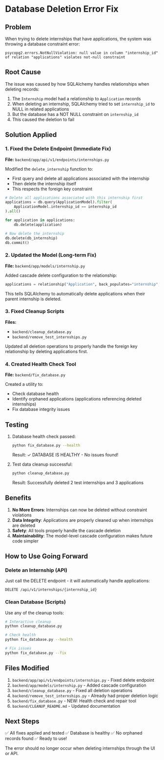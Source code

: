 # Database Deletion Error Fix

## Problem
When trying to delete internships that have applications, the system was throwing a database constraint error:

```
psycopg2.errors.NotNullViolation: null value in column "internship_id" of relation "applications" violates not-null constraint
```

## Root Cause
The issue was caused by how SQLAlchemy handles relationships when deleting records:

1. The `Internship` model had a relationship to `Application` records
2. When deleting an internship, SQLAlchemy tried to set `internship_id` to NULL in related applications
3. But the database has a NOT NULL constraint on `internship_id`
4. This caused the deletion to fail

## Solution Applied

### 1. Fixed the Delete Endpoint (Immediate Fix)
**File:** `backend/app/api/v1/endpoints/internships.py`

Modified the `delete_internship` function to:
- First query and delete all applications associated with the internship
- Then delete the internship itself
- This respects the foreign key constraint

```python
# Delete all applications associated with this internship first
applications = db.query(ApplicationModel).filter(
    ApplicationModel.internship_id == internship_id
).all()

for application in applications:
    db.delete(application)

# Now delete the internship
db.delete(db_internship)
db.commit()
```

### 2. Updated the Model (Long-term Fix)
**File:** `backend/app/models/internship.py`

Added cascade delete configuration to the relationship:

```python
applications = relationship("Application", back_populates="internship", cascade="all, delete-orphan")
```

This tells SQLAlchemy to automatically delete applications when their parent internship is deleted.

### 3. Fixed Cleanup Scripts
**Files:** 
- `backend/cleanup_database.py`
- `backend/remove_test_internships.py`

Updated all deletion operations to properly handle the foreign key relationship by deleting applications first.

### 4. Created Health Check Tool
**File:** `backend/fix_database.py`

Created a utility to:
- Check database health
- Identify orphaned applications (applications referencing deleted internships)
- Fix database integrity issues

## Testing

1. Database health check passed:
   ```bash
   python fix_database.py --health
   ```
   Result: ✓ DATABASE IS HEALTHY - No issues found!

2. Test data cleanup successful:
   ```bash
   python cleanup_database.py
   ```
   Result: Successfully deleted 2 test internships and 3 applications

## Benefits

1. **No More Errors**: Internships can now be deleted without constraint violations
2. **Data Integrity**: Applications are properly cleaned up when internships are deleted
3. **Safety**: All tools properly handle the cascade deletion
4. **Maintainability**: The model-level cascade configuration makes future code simpler

## How to Use Going Forward

### Delete an Internship (API)
Just call the DELETE endpoint - it will automatically handle applications:
```
DELETE /api/v1/internships/{internship_id}
```

### Clean Database (Scripts)
Use any of the cleanup tools:
```bash
# Interactive cleanup
python cleanup_database.py

# Check health
python fix_database.py --health

# Fix issues
python fix_database.py --fix
```

## Files Modified

1. `backend/app/api/v1/endpoints/internships.py` - Fixed delete endpoint
2. `backend/app/models/internship.py` - Added cascade configuration
3. `backend/cleanup_database.py` - Fixed all deletion operations
4. `backend/remove_test_internships.py` - Already had proper deletion logic
5. `backend/fix_database.py` - NEW: Health check and repair tool
6. `backend/CLEANUP_README.md` - Updated documentation

## Next Steps

✅ All fixes applied and tested
✅ Database is healthy
✅ No orphaned records found
✅ Ready to use!

The error should no longer occur when deleting internships through the UI or API.
